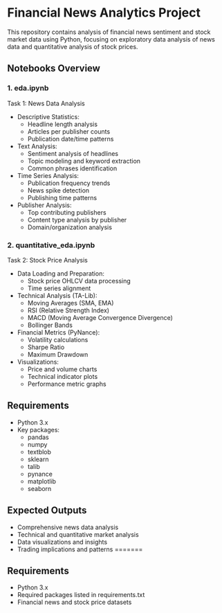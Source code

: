 
# Financial News Analytics Project

This repository contains analysis of financial news sentiment and stock market data using Python, focusing on exploratory data analysis of news data and quantitative analysis of stock prices.


## Notebooks Overview

### 1. eda.ipynb
Task 1: News Data Analysis
- Descriptive Statistics:
  - Headline length analysis
  - Articles per publisher counts
  - Publication date/time patterns
- Text Analysis:
  - Sentiment analysis of headlines
  - Topic modeling and keyword extraction
  - Common phrases identification
- Time Series Analysis:
  - Publication frequency trends
  - News spike detection
  - Publishing time patterns
- Publisher Analysis:
  - Top contributing publishers
  - Content type analysis by publisher
  - Domain/organization analysis


### 2. quantitative_eda.ipynb
Task 2: Stock Price Analysis
- Data Loading and Preparation:
  - Stock price OHLCV data processing
  - Time series alignment
- Technical Analysis (TA-Lib):
  - Moving Averages (SMA, EMA)
  - RSI (Relative Strength Index)
  - MACD (Moving Average Convergence Divergence)
  - Bollinger Bands
- Financial Metrics (PyNance):
  - Volatility calculations
  - Sharpe Ratio
  - Maximum Drawdown
- Visualizations:
  - Price and volume charts
  - Technical indicator plots
  - Performance metric graphs



## Requirements
- Python 3.x
- Key packages:
  - pandas
  - numpy
  - textblob
  - sklearn
  - talib
  - pynance
  - matplotlib
  - seaborn


## Expected Outputs
- Comprehensive news data analysis
- Technical and quantitative market analysis
- Data visualizations and insights
- Trading implications and patterns
=======

## Requirements
- Python 3.x
- Required packages listed in requirements.txt
- Financial news and stock price datasets

